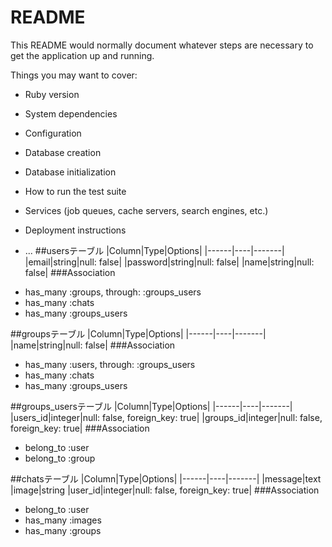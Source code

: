 # README

This README would normally document whatever steps are necessary to get the
application up and running.

Things you may want to cover:

* Ruby version

* System dependencies

* Configuration

* Database creation

* Database initialization

* How to run the test suite

* Services (job queues, cache servers, search engines, etc.)

* Deployment instructions

* ...
##usersテーブル
|Column|Type|Options|
|------|----|-------|
|email|string|null: false|
|password|string|null: false|
|name|string|null: false|
###Association
- has_many :groups, through: :groups_users
- has_many :chats
- has_many :groups_users

##groupsテーブル
|Column|Type|Options|
|------|----|-------|
|name|string|null: false|
###Association
- has_many :users, through: :groups_users
- has_many :chats
- has_many :groups_users

##groups_usersテーブル
|Column|Type|Options|
|------|----|-------|
|users_id|integer|null: false, foreign_key: true|
|groups_id|integer|null: false, foreign_key: true|
###Association
- belong_to :user
- belong_to :group


##chatsテーブル
|Column|Type|Options|
|------|----|-------|
|message|text
|image|string
|user_id|integer|null: false, foreign_key: true|
###Association
- belong_to :user
- has_many :images
- has_many :groups


